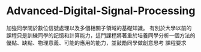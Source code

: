# Advanced-Digital-Signal-Processing
加強同學關於數位信號處理以及多個相關子領域的基礎知識。 
有別於大學以前的課程只是訓練同學的記憶和計算能力，這門課程將著重於培養同學分析一個方法的優點、缺點、物理意義、可能的應用的能力，並鼓勵同學做創意思考 
課程要求	
